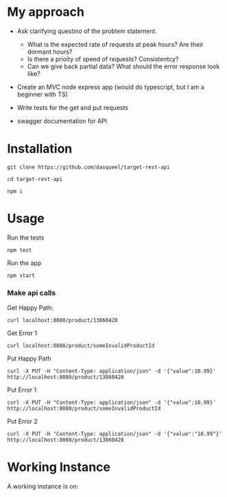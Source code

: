 # My approach

- Ask clarifying questino of the problem statement.

  - What is the expected rate of requests at peak hours? Are their dormant hours?
  - Is there a prioity of speed of requests? Consistentcy?
  - Can we give back partial data? What should the error response look like?

- Create an MVC node express app (would do typescript, but I am a beginner with TS)

* Write tests for the get and put requests

* swagger documentation for API

# Installation

```
git clone https://github.com/dasqueel/target-rest-api

cd target-rest-api

npm i
```

# Usage

Run the tests

```
npm test
```

Run the app

```
npm start
```

### Make api calls

Get Happy Path:

```
curl localhost:8080/product/13860428
```

Get Error 1

```
curl localhost:8080/product/someInvalidProductId
```

Put Happy Path

```
curl -X PUT -H "Content-Type: application/json" -d '{"value":10.99}' http://localhost:8080/product/13860428
```

Put Error 1

```
curl -X PUT -H "Content-Type: application/json" -d '{"value":10.99}' http://localhost:8080/product/someInvalidProductId
```

Put Error 2

```
curl -X PUT -H "Content-Type: application/json" -d '{"value":"10.99"}' http://localhost:8080/product/13860428
```

# Working Instance

A working instance is on: <the heroku api url>
